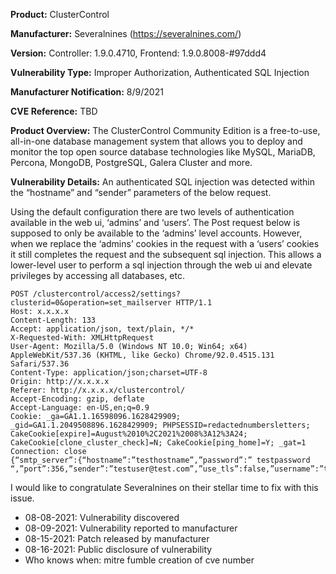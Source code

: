 **Product:**                          ClusterControl 
 
**Manufacturer:**              Severalnines (https://severalnines.com/) 
 
**Version:**                          Controller: 1.9.0.4710, Frontend: 1.9.0.8008-#97ddd4 
 
**Vulnerability Type:**      Improper Authorization, Authenticated SQL Injection 
 
**Manufacturer Notification:**  8/9/2021 
 
**CVE Reference:**             TBD 



**Product Overview:**
The ClusterControl Community Edition is a free-to-use, all-in-one database management system that allows you to deploy and monitor the top open source database technologies like MySQL, MariaDB, Percona, MongoDB, PostgreSQL, Galera Cluster and more.

**Vulnerability Details:**
An authenticated SQL injection was detected within the “hostname” and “sender” parameters of the below request.  



Using the default configuration there are two levels of authentication available in the web ui, ‘admins’ and ‘users’.  The Post request below is supposed to only be available to the ‘admins’ level accounts.  However, when we replace the ‘admins’ cookies in the request with a ‘users’ cookies it still completes the request and the subsequent sql injection.
This allows a lower-level user to perform a sql injection through the web ui and elevate privileges by accessing all databases, etc.

```
POST /clustercontrol/access2/settings?clusterid=0&operation=set_mailserver HTTP/1.1
Host: x.x.x.x
Content-Length: 133
Accept: application/json, text/plain, */*
X-Requested-With: XMLHttpRequest
User-Agent: Mozilla/5.0 (Windows NT 10.0; Win64; x64) AppleWebKit/537.36 (KHTML, like Gecko) Chrome/92.0.4515.131 Safari/537.36
Content-Type: application/json;charset=UTF-8
Origin: http://x.x.x.x
Referer: http://x.x.x.x/clustercontrol/
Accept-Encoding: gzip, deflate
Accept-Language: en-US,en;q=0.9
Cookie: _ga=GA1.1.16598096.1628429909; _gid=GA1.1.2049508896.1628429909; PHPSESSID=redactednumbersletters; CakeCookie[expire]=August%2010%2C2021%2008%3A12%3A24; CakeCookie[clone_cluster_check]=N; CakeCookie[ping_home]=Y; _gat=1
Connection: close
{“smtp_server”:{“hostname”:”testhostname”,”password”:” testpassword “,”port”:356,”sender”:”testuser@test.com”,”use_tls”:false,”username”:”testuser”}}
```

I would like to congratulate Severalnines on their stellar time to fix with this issue.

-   08-08-2021: Vulnerability discovered
-   08-09-2021: Vulnerability reported to manufacturer
-   08-15-2021: Patch released by manufacturer
-   08-16-2021: Public disclosure of vulnerability
-   Who knows when: mitre fumble creation of cve number

